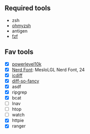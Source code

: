 ## Required tools
- zsh
- [ohmyzsh](https://github.com/ohmyzsh/ohmyzsh)
- antigen
- [fzf](https://github.com/junegunn/fzf)

## Fav tools
- [x] [powerlevel10k](https://github.com/romkatv/powerlevel10k)
- [x] [Nerd Font](https://github.com/ryanoasis/nerd-fonts): MesloLGL Nerd Font, 24
- [x] [icdiff](https://github.com/jeffkaufman/icdiff)
- [x] [diff-so-fancy](https://github.com/jeffkaufman/icdiff)
- [x] asdf
- [x] ripgrep
- [x] bcat
- [ ] lnav
- [ ] htop
- [ ] watch
- [x] httpie
- [x] ranger
